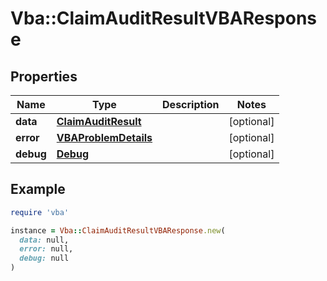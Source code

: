 # Vba::ClaimAuditResultVBAResponse

## Properties

| Name | Type | Description | Notes |
| ---- | ---- | ----------- | ----- |
| **data** | [**ClaimAuditResult**](ClaimAuditResult.md) |  | [optional] |
| **error** | [**VBAProblemDetails**](VBAProblemDetails.md) |  | [optional] |
| **debug** | [**Debug**](Debug.md) |  | [optional] |

## Example

```ruby
require 'vba'

instance = Vba::ClaimAuditResultVBAResponse.new(
  data: null,
  error: null,
  debug: null
)
```

